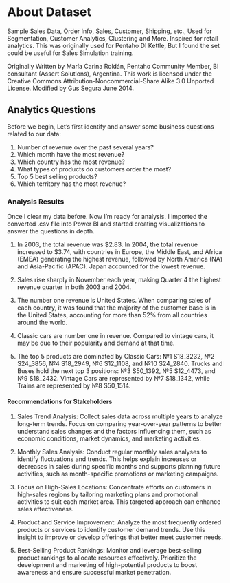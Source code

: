 # About Dataset
Sample Sales Data, Order Info, Sales, Customer, Shipping, etc., Used for Segmentation, Customer Analytics, Clustering and More. Inspired for retail analytics. This was originally used for Pentaho DI Kettle, But I found the set could be useful for Sales Simulation training.

Originally Written by María Carina Roldán, Pentaho Community Member, BI consultant (Assert Solutions), Argentina. This work is licensed under the Creative Commons Attribution-Noncommercial-Share Alike 3.0 Unported License. Modified by Gus Segura June 2014.

## Analytics Questions
Before we begin, Let’s first identify and answer some business questions related to our data:
1. Number of revenue over the past several years?
2. Which month have the most revenue?
3. Which country has the most revenue?
4. What types of products do customers order the most?
5. Top 5 best selling products?
6. Which territory has the most revenue?

### Analysis Results

Once I clear my data before. Now I’m ready for analysis. I imported the converted .csv file into Power BI and started creating visualizations to answer the questions in depth.



 

1. In 2003, the total revenue was $2.83. In 2004, the total revenue increased to $3.74, with countries in Europe, the Middle East, and Africa (EMEA) generating the highest revenue, followed by North America (NA) and Asia-Pacific (APAC). Japan accounted for the lowest revenue.

2. Sales rise sharply in November each year, making Quarter 4 the highest revenue quarter in both 2003 and 2004.

3. The number one revenue is United States. When comparing sales of each country, it was found that the majority of the customer base is in the United States, accounting for more than 52% from all countries around the world.

4. Classic cars are number one in revenue. Compared to vintage cars, it may be due to their popularity and demand at that time.

5. The top 5 products are dominated by Classic Cars: №1 S18_3232, №2 S24_3856, №4 S18_2949, №6 S12_1108, and №10 S24_2840. Trucks and Buses hold the next top 3 positions: №3 S50_1392, №5 S12_4473, and №9 S18_2432. Vintage Cars are represented by №7 S18_1342, while Trains are represented by №8 S50_1514.



 
 





 
#### Recommendations for Stakeholders

1.	Sales Trend Analysis: Collect sales data across multiple years to analyze long-term trends. Focus on comparing year-over-year patterns to better understand sales changes and the factors influencing them, such as economic conditions, market dynamics, and marketing activities.

2.	Monthly Sales Analysis: Conduct regular monthly sales analyses to identify fluctuations and trends. This helps explain increases or decreases in sales during specific months and supports planning future activities, such as month-specific promotions or marketing campaigns.

3.	Focus on High-Sales Locations: Concentrate efforts on customers in high-sales regions by tailoring marketing plans and promotional activities to suit each market area. This targeted approach can enhance sales effectiveness.

4.	Product and Service Improvement: Analyze the most frequently ordered products or services to identify customer demand trends. Use this insight to improve or develop offerings that better meet customer needs.

5.	Best-Selling Product Rankings: Monitor and leverage best-selling product rankings to allocate resources effectively. Prioritize the development and marketing of high-potential products to boost awareness and ensure successful market penetration.

